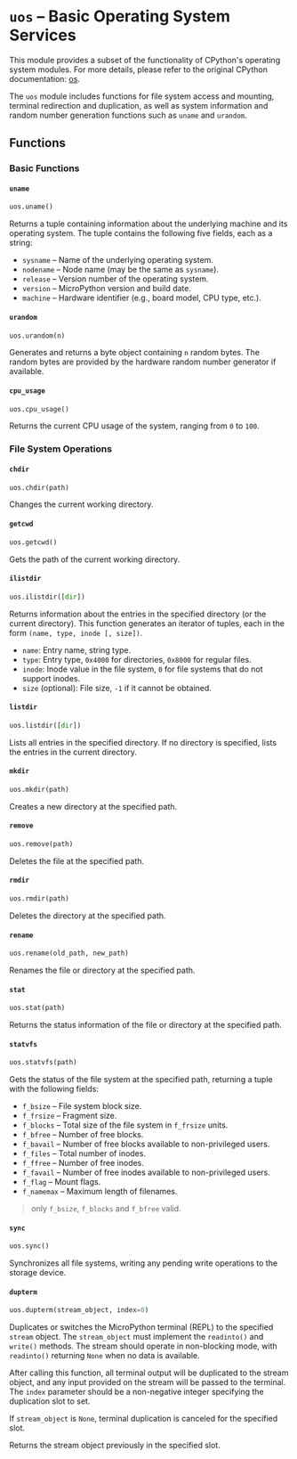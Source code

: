 # `uos` – Basic Operating System Services

This module provides a subset of the functionality of CPython's operating system modules. For more details, please refer to the original CPython documentation: [os](https://docs.python.org/3.5/library/os.html#module-os).

The `uos` module includes functions for file system access and mounting, terminal redirection and duplication, as well as system information and random number generation functions such as `uname` and `urandom`.

## Functions

### Basic Functions

#### `uname`

```python
uos.uname()
```

Returns a tuple containing information about the underlying machine and its operating system. The tuple contains the following five fields, each as a string:

- `sysname` – Name of the underlying operating system.
- `nodename` – Node name (may be the same as `sysname`).
- `release` – Version number of the operating system.
- `version` – MicroPython version and build date.
- `machine` – Hardware identifier (e.g., board model, CPU type, etc.).

#### `urandom`

```python
uos.urandom(n)
```

Generates and returns a byte object containing `n` random bytes. The random bytes are provided by the hardware random number generator if available.

#### `cpu_usage`

```python
uos.cpu_usage()
```

Returns the current CPU usage of the system, ranging from `0` to `100`.

### File System Operations

#### `chdir`

```python
uos.chdir(path)
```

Changes the current working directory.

#### `getcwd`

```python
uos.getcwd()
```

Gets the path of the current working directory.

#### `ilistdir`

```python
uos.ilistdir([dir])
```

Returns information about the entries in the specified directory (or the current directory). This function generates an iterator of tuples, each in the form `(name, type, inode [, size])`.

- `name`: Entry name, string type.
- `type`: Entry type, `0x4000` for directories, `0x8000` for regular files.
- `inode`: Inode value in the file system, `0` for file systems that do not support inodes.
- `size` (optional): File size, `-1` if it cannot be obtained.

#### `listdir`

```python
uos.listdir([dir])
```

Lists all entries in the specified directory. If no directory is specified, lists the entries in the current directory.

#### `mkdir`

```python
uos.mkdir(path)
```

Creates a new directory at the specified path.

#### `remove`

```python
uos.remove(path)
```

Deletes the file at the specified path.

#### `rmdir`

```python
uos.rmdir(path)
```

Deletes the directory at the specified path.

#### `rename`

```python
uos.rename(old_path, new_path)
```

Renames the file or directory at the specified path.

#### `stat`

```python
uos.stat(path)
```

Returns the status information of the file or directory at the specified path.

#### `statvfs`

```python
uos.statvfs(path)
```

Gets the status of the file system at the specified path, returning a tuple with the following fields:

- `f_bsize` – File system block size.
- `f_frsize` – Fragment size.
- `f_blocks` – Total size of the file system in `f_frsize` units.
- `f_bfree` – Number of free blocks.
- `f_bavail` – Number of free blocks available to non-privileged users.
- `f_files` – Total number of inodes.
- `f_ffree` – Number of free inodes.
- `f_favail` – Number of free inodes available to non-privileged users.
- `f_flag` – Mount flags.
- `f_namemax` – Maximum length of filenames.

> only `f_bsize`, `f_blocks` and `f_bfree` valid.

#### `sync`

```python
uos.sync()
```

Synchronizes all file systems, writing any pending write operations to the storage device.

#### `dupterm`

```python
uos.dupterm(stream_object, index=0)
```

Duplicates or switches the MicroPython terminal (REPL) to the specified `stream` object. The `stream_object` must implement the `readinto()` and `write()` methods. The stream should operate in non-blocking mode, with `readinto()` returning `None` when no data is available.

After calling this function, all terminal output will be duplicated to the stream object, and any input provided on the stream will be passed to the terminal. The `index` parameter should be a non-negative integer specifying the duplication slot to set.

If `stream_object` is `None`, terminal duplication is canceled for the specified slot.

Returns the stream object previously in the specified slot.
